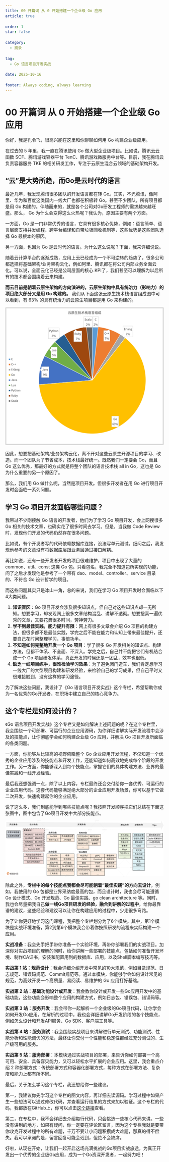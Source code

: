 ```yaml
---
title: 00 开篇词 从 0 开始搭建一个企业级 Go 应用
article: true

order: 1
star: false

category:
  - 摘录

tag:
  - Go 语言项目开发实战

date: 2025-10-16

footer: Always coding, always learning
---
```


# 00 开篇词 从 0 开始搭建一个企业级 Go 应用
你好，我是孔令飞，很高兴能在这里和你聊聊如何用 Go 构建企业级应用。

在过去的 5 年里，我一直在腾讯使用 Go 做大型企业级项目。比如说，腾讯云云函数 SCF、腾讯游戏容器平台 TenC、腾讯游戏微服务中台等。目前，我在腾讯云负责容器服务 TKE 的相关研发工作，专注于云原生混合云领域的基础架构开发。

## “云”是大势所趋，而Go是云时代的语言
最近几年，我发现腾讯很多团队的开发语言都在转 Go。其实，不光腾讯，像阿里、华为和百度这类国内一线大厂也都在积极转 Go。甚至不少团队，所有项目都是用 Go 构建的。伴随而来的，就是各个公司对Go研发工程师的需求越来越旺盛。那么， Go 为什么会变得这么火热呢？我认为，原因主要有两个方面。

一方面，Go 是一门非常优秀的语言，它具有很多核心优势，例如：语言简单、语言层面支持并发编程、跨平台编译和自带垃圾回收机制等，这些优势是这些团队选择 Go 最根本的原因。

另一方面，也因为 Go 是云时代的语言。为什么这么说呢？下面，我来详细说说。

随着云计算平台的逐渐成熟，应用上云已经成为一个不可逆转的趋势了，很多公司都选择将基础架构/业务架构云化，例如阿里、腾讯都在将公司内部业务全面云化。可以说，全面云化已经是公司层面的核心 KPI了，我们甚至可以理解为以后所有的技术都会围绕着云来构建。

**而云目前是朝着云原生架构的方向演进的，云原生架构中具有统治力（影响力）的项目绝大部分又是用 Go 构建的。** 我们从下面这张云原生技术栈语言组成图中可以看到，有 63% 的具有统治力的云原生项目都是用 Go 来构建的。

![](/assets/pages/golang-program/0-1.png)

因此，想要把基础架构/业务架构云化，离不开对这些云原生开源项目的学习、改造。而一个团队为了节省成本，技术栈最好统一。既然我们一定要会 Go，而且 Go 这么优秀，那最好的方式就是将整个团队的语言技术栈 all in Go，这也是 Go 为什么重要的另一个原因了。

那么，我们用 Go 做什么呢，当然是项目开发。但很多开发者在用 Go 进行项目开发时会面临一系列问题。

## 学习 Go 项目开发面临哪些问题？
我带过不少刚接触 Go 语言的开发者，他们为了学习 Go 项目开发，会上网搜很多 Go 相关的技术文章，也确实花了很多时间去学习。但是，当我做 Code Review 时，发现他们开发的代码仍然存在很多问题。

比如说，有个开发者写的代码依赖数据库连接，没法写单元测试。细问之后，我发现他参考的文章没有将数据库层跟业务层通过接口解耦。

再比如说，还有一些开发者开发的项目很难维护，项目中出现了大量的 common、util、const 这类 Go 包。只看包名，我完全不知道包所实现的功能，问了之后才发现他是参考了一个带有 dao、model、controller、service 目录的、不符合 Go 设计哲学的项目。

而这些问题其实只是冰山一角，总的来说，我们在学习 Go 项目开发时会面临以下4大类问题。

1. **知识盲区**：Go 项目开发会涉及很多知识点，但自己对这些知识点却一无所知。想要学习，却发现网上很多文章结构混乱、讲解不透彻。想要搜索一遍优秀的文章，又要花费很多时间，劳神劳力。
2. **学不到最佳实践，能力提升有限**：网上有很多文章会介绍 Go 项目的构建方法，但很多都不是最佳实践，学完之后不能在能力和认知上带来最佳提升，还要自己花时间整理学习，事倍功半。
3. **不知道如何完整地开发一个 Go 项目**：学了很多 Go 开发相关的知识点、构建方法，但都不体系、不全面、不深入。学完之后，自己并不能把它们有机结合成一个 Go 项目研发体系，真正开发的时候还是一团乱，效率也很低。
4. **缺乏一线项目练手，很难检验学习效果**：为了避免闭门造车，我们肯定想学习一线大厂的大型项目构建和研发经验，来检验自己的学习成果，但自己平时又很难接触到，没有这样的学习途径。

为了解决这些问题，我设计了《Go 语言项目开发实战》这个专栏，希望帮助你成为一名优秀的Go开发者，在职场中建立自己的核心竞争力。

## 这个专栏是如何设计的？
《Go 语言项目开发实战》这个专栏又是如何解决上述问题的呢？在这个专栏里，我会围绕一个可部署、可运行的企业应用源码，为你详细讲解实际开发流程中会涉及的技能点，让你彻底学会如何构建企业级 Go 应用，并解决 Go 项目开发所面临的各类问题。

一方面，你能够从比较高的视野俯瞰整个 Go 企业应用开发流程，不仅知道一个优秀的企业应用涉及的技能点和开发工作，还能知道如何高效地完成每个阶段的开发工作。另一方面，你能够深入到每个技能点，掌握它们的具体构建方法、业界的最佳实践和一线开发经验。

最后我还想强调一点，除了以上内容，专栏最终还会交付给你一套优秀、可运行的企业应用代码。这套代码能够满足绝大部分的企业应用开发场景，你可以基于它做二次开发，快速构建起你的企业应用。

说了这么多，我们到底能学到哪些技能点呢？我按照开发顺序把它们总结在下面这张图中，图中包含了Go项目开发中大部分技能点。

![](/assets/pages/golang-program/0-2.jpg)

除此之外，**专栏中的每个技能点我都会尽可能朝着“最佳实践”的方向去设计**。例如，我使用的 Go 包都是业界采纳度最高的包，而且设计时，我也会尽可能遵循 Go 设计模式、Go 开发规范、Go 最佳实践、go clean architecture 等。同时，我也会尽量把我自己**做一线Go项目研发的经验，融合到讲解的过程中**，给你最靠谱的建议，这些经验和建议可以让你在构建应用的过程中，少走很多弯路。

为了让你更好地学习这门课程，我把整个专栏划分为了6个模块。其中，第1个模块是实战环境准备，第2到第6个模块我会带着你按照研发的流程来实际构建一个应用。

**实战准备**：我会先手把手带你准备一个实验环境，再带你部署我们的实战项目。加深你对实战项目的理解的同时，给你讲解一些部署的技能点，包括如何准备开发环境、制作CA证书，安装和配置用到的数据库、应用，以及Shell脚本编写技巧等。

**实战第 1 站：规范设计**：我会详细介绍开发中常见的10大规范，例如目录规范、日志规范、错误码规范、Commit规范等。通过本模块，你能够学会如何设计常见的规范，为高效开发一个高质量、易阅读、易维护的 Go 应用打好基础。

**实战第 2 站：基础功能设计或开发**：我会教你设计或开发一些Go应用开发中的基础功能，这些功能会影响整个应用的构建方式，例如日志包、错误包、错误码等。

**实战第 3 站：服务开发**：我会带你一起解析一个企业级的Go项目代码，让你学会如何开发Go应用。在解析的过程中，我也会详细讲解Go开发阶段的各个技能点，例如怎么设计和开发API服务、Go SDK、客户端工具等。

**实战第 4 站：服务测试**：我会围绕实战项目来讲解进行单元测试、功能测试、性能分析和性能调优的方法，最终让你交付一个性能和稳定性都经过充分测试的、生产级可用的服务。

**实战第 5 站：服务部署**：本模块通过实战项目的部署，来告诉你如何部署一个高可用、安全、具备容灾能力，又可以轻松水平扩展的企业应用。这里，我会重点介绍 2 种部署方式：传统部署方式和容器化部署方式，每种方式在部署方法、复杂度和能力上都有所不同。

最后，关于怎么学习这个专栏，我还想给你一些建议。

第一，我建议你先学习这个专栏的图文内容，再详细去读源码。学习过程中如果产生一些想法可以通过修改代码，并查看运行结果的方式来加以验证。这个专栏的代码，我都放在GitHub上，你可以点击[这个链接](https://github.com/marmotedu/iam)查看。

第二，在专栏中，我不会详细去介绍每行代码，只会挑选一些核心代码来讲。一些没有讲到的地方，如果有疑问，你一定要在评论区留言，因为这个专栏我就是要带你攻克开发过程中的所有难题，千万不要让小问题积攒成大难题，那真的得不偿失。我可以承诺的是，留言回复可能会迟到，但绝不会缺席。

好啦，从现在开始，让我们一起开启这场充满挑战的Go项目实战旅途，为真正开发出一个优秀的企业级Go应用，成为一个Go资深开发者，一起努力吧！